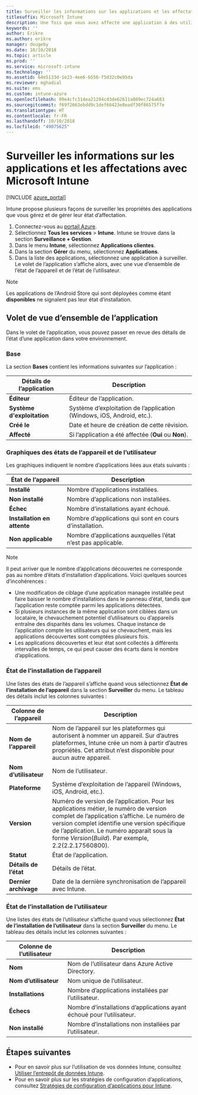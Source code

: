 ```yaml
---
title: Surveiller les informations sur les applications et les affectations
titlesuffix: Microsoft Intune
description: Une fois que vous avez affecté une application à des utilisateurs ou à des appareils, utilisez ces informations pour surveiller son état.
keywords: ''
author: Erikre
ms.author: erikre
manager: dougeby
ms.date: 10/10/2018
ms.topic: article
ms.prod: ''
ms.service: microsoft-intune
ms.technology: ''
ms.assetid: 64e5133d-1e23-4ee6-b556-f5d32c0e95da
ms.reviewer: mghadial
ms.suite: ems
ms.custom: intune-azure
ms.openlocfilehash: 09e4cfc314ea21294cd3de62611a089ec724a683
ms.sourcegitcommit: f69f2663ebdd9c1def68423e8eadf30f86575f7e
ms.translationtype: HT
ms.contentlocale: fr-FR
ms.lasthandoff: 10/10/2018
ms.locfileid: "49075625"
---
```

# <a name="monitor-app-information-and-assignments-with-microsoft-intune"></a>Surveiller les informations sur les applications et les affectations avec Microsoft Intune

[!INCLUDE [azure_portal](./includes/azure_portal.md)]

Intune propose plusieurs façons de surveiller les propriétés des applications que vous gérez et de gérer leur état d’affectation.

1. Connectez-vous au [portail Azure](https://portal.azure.com).
2. Sélectionnez **Tous les services** > **Intune**. Intune se trouve dans la section **Surveillance + Gestion**.
3. Dans le menu **Intune**, sélectionnez **Applications clientes**.
4. Dans la section **Gérer** du menu, sélectionnez **Applications**.
5. Dans la liste des applications, sélectionnez une application à surveiller. Le volet de l’application s’affiche alors, avec une vue d’ensemble de l’état de l’appareil et de l’état de l’utilisateur.

> [!NOTE]
> Les applications de l’Android Store qui sont déployées comme étant **disponibles** ne signalent pas leur état d’installation.

## <a name="app-overview-pane"></a>Volet de vue d’ensemble de l’application

Dans le volet de l’application, vous pouvez passer en revue des détails de l’état d’une application dans votre environnement.

### <a name="essentials"></a>Base
La section **Bases** contient les informations suivantes sur l’application :

 | **Détails de l’application**            | **Description**                                                      |
|------------------------|------------------------------------------------------------------|
| **Éditeur**          | Éditeur de l’application.                                            |
| **Système d'exploitation**   | Système d’exploitation de l’application (Windows, iOS, Android, etc.). |
| **Créé le**             | Date et heure de création de cette révision.                         |
| **Affecté**           | Si l’application a été affectée (**Oui** ou **Non**).                  |

### <a name="device-and-user-status-graphs"></a>Graphiques des états de l’appareil et de l’utilisateur
Les graphiques indiquent le nombre d’applications liées aux états suivants :

| **État de l’appareil**       | **Description**                                       |
|-----------------------|-------------------------------------------------------|
| **Installé**         | Nombre d’applications installées.                         |
| **Non installé**     | Nombre d’applications non installées.                     |
| **Échec**            | Nombre d’installations ayant échoué.                   |
| **Installation en attente**   | Nombre d’applications qui sont en cours d’installation. |
| **Non applicable**           | Nombre d’applications auxquelles l’état n’est pas applicable.            |

> [!NOTE]
> Il peut arriver que le nombre d’applications découvertes ne corresponde pas au nombre d’états d’installation d’applications. Voici quelques sources d’incohérences :
>    - Une modification de ciblage d’une application managée installée peut faire baisser le nombre d’installations dans le panneau d’état, tandis que l’application reste comptée parmi les applications détectées.
>    - Si plusieurs instances de la même application sont ciblées dans un locataire, le chevauchement potentiel d’utilisateurs ou d’appareils entraîne des disparités dans les volumes. Chaque instance de l’application compte les utilisateurs qui se chevauchent, mais les applications découvertes sont comptées plusieurs fois.
>    - Les applications découvertes et leur état sont collectés à différents intervalles de temps, ce qui peut causer des écarts dans le nombre d’applications.
 
### <a name="device-install-status"></a>État de l’installation de l’appareil

Une listes des états de l’appareil s’affiche quand vous sélectionnez **État de l’installation de l’appareil** dans la section **Surveiller** du menu. Le tableau des détails inclut les colonnes suivantes :

| **Colonne de l’appareil**      | **Description**                                                                                                                                                                                                                                            |
|----------------------|------------------------------------------------------------------------------------------------------------------------------------------------------------------------------------------------------------------------------------------------------------|
| **Nom de l’appareil**      | Nom de l’appareil sur les plateformes qui autorisent à nommer un appareil. Sur d’autres plateformes, Intune crée un nom à partir d’autres propriétés. Cet attribut n’est disponible pour aucun autre appareil.                                                                       |
| **Nom d’utilisateur**        | Nom de l’utilisateur.                                                                                                                                                                                                                                      |
| **Plateforme**         | Système d’exploitation de l’appareil (Windows, iOS, Android, etc.).                                                                                                                                                                                           |
| **Version**          | Numéro de version de l’application. Pour les applications métier, le numéro de version complet de l’application s’affiche. Le numéro de version complet identifie une version spécifique de l’application. Le numéro apparaît sous la forme _Version_(_Build_). Par exemple, 2.2(2.2.17560800). |
| **Statut**           | État de l’application.                                                                                                                                                                                                                                     |
| **Détails de l’état**   | Détails de l’état.                                                                                                                                                                                                                                     |
| **Dernier archivage**    | Date de la dernière synchronisation de l’appareil avec Intune.                                                                                                                                                                                                                  |


### <a name="user-install-status"></a>État de l’installation de l’utilisateur

Une listes des états de l’utilisateur s’affiche quand vous sélectionnez **État de l’installation de l’utilisateur** dans la section **Surveiller** du menu. Le tableau des détails inclut les colonnes suivantes :

| **Colonne de l’utilisateur**     | **Description**                           |
|---------------------|-------------------------------------------|
| **Nom**            | Nom de l’utilisateur dans Azure Active Directory.         |
| **Nom d’utilisateur**       | Nom unique de l’utilisateur.              |
| **Installations**   | Nombre d’applications installées par l’utilisateur. |
| **Échecs**        | Nombre d’installations d’applications ayant échoué pour l’utilisateur.     |
| **Non installé**   | Nombre d’installations non installées par l’utilisateur. |


## <a name="next-steps"></a>Étapes suivantes

- Pour en savoir plus sur l’utilisation de vos données Intune, consultez [Utiliser l’entrepôt de données Intune](reports-nav-create-intune-reports.md).
- Pour en savoir plus sur les stratégies de configuration d’applications, consultez [Stratégies de configuration d’applications pour Intune](app-configuration-policies-overview.md).
